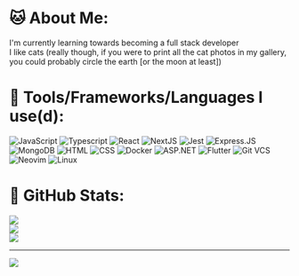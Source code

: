 # 🐱 About Me:

I'm currently learning towards becoming a full stack developer<br>I like cats (really though, if you were to print all the cat photos in my gallery, you could probably circle the earth [or the moon at least])

# 🐧 Tools/Frameworks/Languages I use(d):

![JavaScript](https://img.shields.io/badge/javascript-%23323330.svg?style=for-the-badge&logo=javascript&color=282828)
![Typescript](https://img.shields.io/badge/typescript-%23323330.svg?style=for-the-badge&logo=typescript&color=282828)
![React](https://img.shields.io/badge/react-%23323330.svg?style=for-the-badge&logo=react&color=282828)
![NextJS](https://img.shields.io/badge/next.js-%23323330.svg?style=for-the-badge&logo=next.js&color=282828)
![Jest](https://img.shields.io/badge/jest-%23323330.svg?style=for-the-badge&logo=jest&color=282828)
![Express.JS](https://img.shields.io/badge/express.js-%23323330.svg?style=for-the-badge&logo=express&color=282828)
![MongoDB](https://img.shields.io/badge/mongodb-%23323330.svg?style=for-the-badge&logo=mongodb&color=282828)
![HTML](https://img.shields.io/badge/html-%23323330.svg?style=for-the-badge&logo=html5&color=282828)
![CSS](https://img.shields.io/badge/css-%23323330.svg?style=for-the-badge&logo=css3&logoColor=2965f1&color=282828&)
![Docker](https://img.shields.io/badge/docker-%23323330.svg?style=for-the-badge&logo=docker&color=282828)
![ASP.NET](https://img.shields.io/badge/asp.net-%23323330.svg?style=for-the-badge&logo=dotnet&color=282828)
![Flutter](https://img.shields.io/badge/flutter-%23323330.svg?style=for-the-badge&logo=flutter&color=282828)
![Git VCS](https://img.shields.io/badge/git-%23323330.svg?style=for-the-badge&logo=git&color=282828)
![Neovim](https://img.shields.io/badge/neovim-%23323330.svg?style=for-the-badge&logo=neovim&color=282828)
![Linux](https://img.shields.io/badge/linux-%23323330.svg?style=for-the-badge&logo=linux&color=282828)

# 🐙 GitHub Stats:

![](https://github-readme-stats.vercel.app/api?username=aurum77&theme=gruvbox&hide_border=true&include_all_commits=true&count_private=false)<br/>
![](https://github-readme-streak-stats.herokuapp.com/?user=aurum77&theme=gruvbox&hide_border=true)<br/>
![](https://github-readme-stats.vercel.app/api/top-langs/?username=aurum77&theme=gruvbox&hide_border=true&include_all_commits=true&count_private=false&layout=compact)

---

[![](https://visitcount.itsvg.in/api?id=aurum77&icon=5&color=3)](https://visitcount.itsvg.in)
